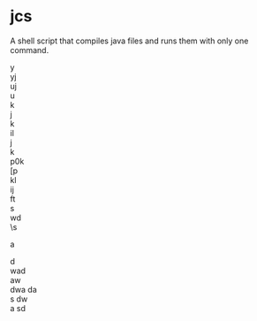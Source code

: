# jcs
A shell script that compiles java files and runs them with only one command.

y   
yj    
uj    
u   
k   
j   
k   
il    
j   
k   
p0k   
[p   
kl   
ij   
ft   
s   
wd   
\s   
   
   
  
a    
   
d   
wad     
aw    
dwa 
da  
s 
dw  
a 
sd  
          
